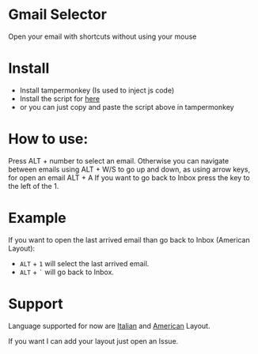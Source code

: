 # Gmail Selector
Open your email with shortcuts without using your mouse

# Install
* Install tampermonkey (Is used to inject js code)
* Install the script for [here](https://greasyfork.org/en/scripts/414911-gmail-selector)
* or you can just copy and paste the script above in tampermonkey

# How to use:
Press ALT + number to select an email.
Otherwise you can navigate between emails using ALT + W/S to go up and down, as using arrow keys, for open an email ALT + A
If you want to go back to Inbox press the key to the left of the 1.

# Example
If you want to open the last arrived email than go back to Inbox (American Layout):

  * `ALT` + `1` will select the last arrived email.
  * `ALT` + `` ` `` will go back to Inbox.

# Support
Language supported for now are [Italian](https://cdn.shopify.com/s/files/1/0810/3669/files/italian-windows-keyboard-layout-keyshorts_1024x1024.png?3916) and [American](https://cdn.shopify.com/s/files/1/0810/3669/files/usinternational-windows-keyboard-layout-keyshorts_1024x1024.png?3916) Layout.


If you  want I can add your layout just open an Issue.
